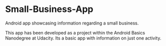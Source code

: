 # Small-Business-App
Android app showcasing information regarding a small business.

This app has been developed as a project within the Android Basics Nanodegree at Udacity.
Its a basic app with information on just one activity.

